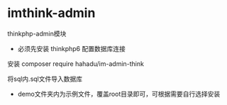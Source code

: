 # imthink-admin
thinkphp-admin模块

* 必须先安装 thinkphp6
配置数据库连接

安装 composer require hahadu/im-admin-think

将sql内.sql文件导入数据库

* demo文件夹内为示例文件，覆盖root目录即可，可根据需要自行选择安装

